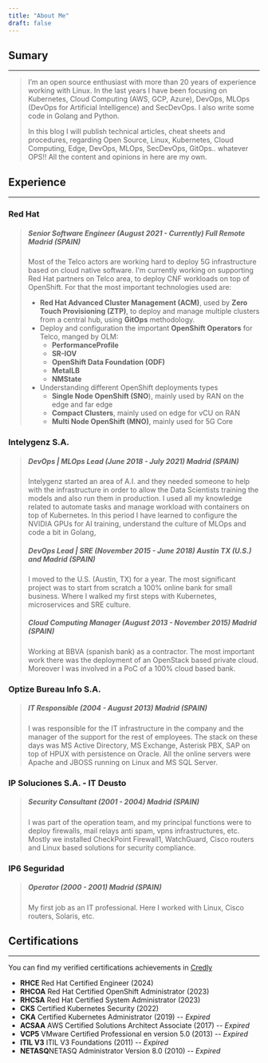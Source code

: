 ```yaml
---
title: "About Me"
draft: false
---
```


## Sumary
---

> I’m an open source enthusiast with more than 20 years of experience working with Linux. In the last years I have been focusing on Kubernetes, Cloud Computing (AWS, GCP, Azure), DevOps, MLOps (DevOps for Artificial Intelligence) and SecDevOps. I also write some code in Golang and Python.
>
> In this blog I will publish technical articles, cheat sheets and procedures, regarding Open Source, Linux, Kubernetes, Cloud Computing, Edge, DevOps, MLOps, SecDevOps, GitOps.. whatever OPS!! All the content and opinions in here are my own.


## Experience
---

### Red Hat
> ##### Senior Software Engineer (August 2021 - Currently) Full Remote Madrid (SPAIN)
>
> Most of the Telco actors are working hard to deploy 5G infrastructure based on cloud native software. I'm currently working on supporting Red Hat partners on Telco area, to deploy CNF workloads on top of OpenShift. For that the most important technologies used are:
>  * **Red Hat Advanced Cluster Management (ACM)**, used by **Zero Touch Provisioning (ZTP)**, to deploy and manage multiple clusters from a central hub, using **GitOps** methodology.
>  * Deploy and configuration the important **OpenShift Operators** for Telco, manged by OLM:
>    * **PerformanceProfile**
>    * **SR-IOV**
>    * **OpenShift Data Foundation (ODF)**
>    * **MetalLB**
>    * **NMState**
>  * Understanding different OpenShift deployments types
>    * **Single Node OpenShift (SNO**), mainly used by RAN on the edge and far edge
>    * **Compact Clusters**, mainly used on edge for vCU on RAN
>    * **Multi Node OpenShift (MNO)**, mainly used for 5G Core 

### Intelygenz S.A.  
> ##### DevOps | MLOps Lead (June 2018 - July 2021) Madrid (SPAIN)
>
> Intelygenz started an area of A.I. and they needed someone to help with
> the infrastructure in order to allow the Data Scientists training the
> models and also run them in production. I used all my knowledge related
> to automate tasks and manage workload with containers on top of
> Kubernetes. In this period I have learned to configure the NVIDIA GPUs
> for AI training, understand the culture of MLOps and code a bit in
> Golang,
> 
> ##### DevOps Lead | SRE (November 2015 - June 2018) Austin TX (U.S.) and Madrid (SPAIN)
> 
> I moved to the U.S. (Austin, TX) for a year. The most significant project
> was to start from scratch a 100% online bank for small business. Where I
> walked my first steps with Kubernetes, microservices and SRE culture.
> 
> ##### Cloud Computing Manager (August 2013 - November 2015) Madrid (SPAIN)
> 
> Working at BBVA (spanish bank) as a contractor. The most important
> work there was the deployment of an OpenStack based private cloud.
> Moreover I was involved in a PoC of a 100% cloud based bank.

### Optize Bureau Info S.A. 
> ##### IT Responsible (2004 - August 2013) Madrid (SPAIN)
> 
> I was responsible for the IT infrastructure in the company and the
> manager of the support for the rest of employees. The stack on these
> days was MS Active Directory, MS Exchange, Asterisk PBX, SAP on top of
> HPUX with persistence on Oracle. All the online servers were Apache
> and JBOSS running on Linux and MS SQL Server.

### IP Soluciones S.A. - IT Deusto 
> ##### Security Consultant (2001 - 2004) Madrid (SPAIN)
> 
> I was part of the operation team, and my principal functions were to
> deploy firewalls, mail relays anti spam, vpns infrastructures, etc. Mostly
> we installed CheckPoint Firewall1, WatchGuard, Cisco routers and Linux
> based solutions for security compliance.

### IP6 Seguridad 
> ##### Operator (2000 - 2001) Madrid (SPAIN)
> 
> My first job as an IT professional. Here I worked with Linux, Cisco
> routers, Solaris, etc.

## Certifications
---

You can find my verified certifications achievements in [Credly](https://www.credly.com/users/daniel-chavero-gaspar) 

* **RHCE** Red Hat Certified Engineer (2024)
* **RHCOA** Red Hat Certified OpenShift Administrator (2023)
* **RHCSA** Red Hat Certified System Administrator (2023)
* **CKS** Certified Kubernetes Security (2022)
* **CKA** Certified Kubernetes Administrator (2019) -- *Expired*
* **ACSAA** AWS Certified Solutions Architect Associate (2017) -- *Expired*
* **VCP5** VMware Certified Professional en version 5.0 (2013) -- *Expired*
* **ITIL V3** ITIL V3 Foundations (2011) -- *Expired*
* **NETASQ**NETASQ Administrator Version 8.0 (2010) -- *Expired*
